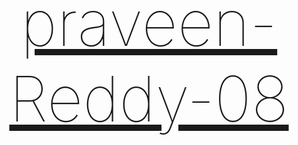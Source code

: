 # praveen-Reddy-08
<!DOCTYPE html>
<html lang="en">
<head>
    <meta charset="UTF-8">
    <meta name="viewport" content="width=device-width, initial-scale=1.0">
    <title>Praveen Reddy</title>
    <Style>
        body{
            font-size: 50px;
        }
        section{
            height: 100vh;
           border: 2px solid yellow;
           margin: 5pc;
           padding: 5pc;
           border-radius: 30px;
           background-clip: border-box;
           justify-content: center;
           align-items: center;
           place-items: center;

        }
        body{
            text-align: center;
            margin: 100px;
        }
        h1{
            font-size: 100px;
        }
        ol{
           color :white;
            text-align: center;
        }
        .male{
            color : palevioletred;
        }
       .p{
            text-align: center;
        }
        .lable{
            color: white;
        }
          *{
            font-family: 'Franklin Gothic Medium';
          }
            #praveen{
                text-align: center;
            }
            h1{
                font-weight: lighter;
            }h1{
                text-decoration: underline;
            }
           
            button{
                color:rgb(255, 3, 3);
            }
            body{
                background-image: url("Screenshot 2025-10-01 195640.png");
                background-size:cover;
                background-repeat: no-repeat;
                background-attachment: fixed;
            }
            button{
                height:40px;
                width: 140px;
                border-radius: 20px;
                cursor: pointer;
            }
            .reddy{
                size-adjust: 30px;
            }
           button:hover{
            color:rgb(255, 255, 255);
            background-color:rgb(0, 0, 0);
           }
           .image{
            background-image: url("praveen reddy....jpg");
            background-size: cover;
            height: 1000px;
            border-radius: 30px;
           }
        .praveen-img{
            width: 100px;
            height: auto;

        }
        h5{
            color: rgb(0, 0, 0);
            text-align: left;
        }
        .student{
            text-align: top;
        }
        .input{
            border: 4px;
            padding: 8px;
            border-radius: 10px;

        }
       
    </Style>
</head>
<body>
    <section>
    <header>

      <center>
          <h1 style="color:greenyellow" class = "pr">- I am Praveen Reddy -</h1>
        </center>
    </header>
    <main>
        
        <center>
            
                <button > languages known</button>
            <a href="http://127.0.0.1:5500/New%20folder/SubfileOFHTML.html/Sub.html/subb.html/sub.html">
                <button"> Educational course</button>
            </a>
            <a href="http://127.0.0.1:5500/New%20folder/SubfileOFHTML.html/Sub.html/subb.html/details.html">
            <button > Student Details </button>
            </a>
            <br>
            <br>
            <a href = "https://chatgpt.com/c/68dbd180-f660-8323-970d-6113fbe1d239">go to chatgpt </a>
            <h3 style="color :darkturquoise">........ </h3>
        </center>
    </main>
        
    </section>
        
        
        
        
            <section>
            <h3 style="color: chartreuse;">languages.</h3>
            <ol>
                <li>
                    java
                </li>
                <li>c++</li>
                <li>c-programing</li>
                <li>HTML</li>
                <li>Css</li>
            </ol>
            
        </section>
        
    <section >
    <p class="image" >
    <form action =" ">
        
        <h3 style="color:rgb(199, 29, 29) " class="student">- Student Details -</h3>
        <br>
        <br>
        <br><br><br>
        <h5>NAME: Praveen Reddy.</h5>
        <h5>ROLL: 248R1A6664. </h5>
        <h5>Class: CSE(AIML). </h5>
    </form>
        <footer>
        </p>
        </section>


        
            <section>
            <h4 style="color:rgb(0, 88, 252)">- Contact me -</h4><br>
                  <lable  class ="lable" for = "Name">Name: </lable>
                  <input type = "Text"  class="input" placeholder="enter name "><br>
                 <label class="lable" for="phone" >Phone number</label>
                  <input type="password" class="input" name ="password" ><br>
                  <label for="password" class="lable" >Date</label>
                  
                  <input type="date" class="input" id = "dateofbirth">
                  <br>
                  <b class="lable" >enter ur Gender: </b>
                  <input type="radio" class="input"id = "male" name="k" value = "male" >
                  <lable for = "k"  class="lable" >Male</lable>
                  <input type="radio"  id ="ma" class ="input" name = "k" value = "female"> 
                  <lable for="k" class="lable" >Female</lable>
                  <br>
                  <b class="lable"> checkbox</b>
                  <input type = "checkbox" class ="input" id = "box" value = "value">
                  <b class="lable">box1</b>
                  <input type = "checkbox" id = "box" class="input" value = "value">
                  <b class="lable"> box2 </b>
                  <br>
                  <h1>
                </h1>
                <center>
                    <button type ="submit" style="size: 20px;" class="reddy">Submit</button>
                </center>
            </footer>
            
    </section>    
</body>
</html>
